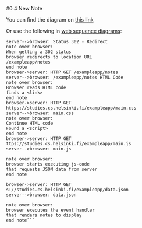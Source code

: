 #0.4 New Note

You can find the diagram on [this link](https://www.websequencediagrams.com/cgi-bin/cdraw?lz=CmJyb3dzZXItPnNlcnZlcjogSFRUUCBQT1NUIGh0dHBzOi8vc3R1ZGllcy5jcy5oZWxzaW5raS5maS9leGFtcGxlYXBwL25ld19ub3RlCgA_Bi0tPgBQBzogU3RhdHVzIDMwMiAtIFJlZGlyZWN0Cm5vdGUgb3ZlciAAIQgKV2hlbiBnZXR0aW5nIGEALAVzADcFAIEbCCByADcHcyB0byBsb2NhdGlvbiBVUkwKAIB_DW90ZXMKZW5kIACBDQUAgUoWR0VUIAAjEgCBLBIASBEgSFRNTCBDb2RlAIEwFEIAgSEJYWQAJAdjb2RlCmZpbmRzIGEgPGxpbms-AHkkAIJSKm1haW4uY3MAgSoUABIJAIJcE0NvbnRpbnVlAIEbC0ZvdW5kIGEgPHNjcmlwdACBAyUAeS5qAIENGWpzCgCEARQAg3MIc3RhcnRzIGV4ZWN1AIQcBWpzLQCCVQV0aGF0IHJlcXVlc3RzIEpTT04gZGF0YSBmcm9tIACFTQYgAIQDCgCDcxsAhUMmZGF0YS5qc29uAIVXEwASCgCBLhwAgT0GZXMgdGhlIGV2ZW50IGhhbmRsZXIAgUQIbmRlcnMAhTgFAIVkBWRpc3BsYXkAhUgK&s=default)

Or use the following in [web sequence diagrams](https://www.websequencediagrams.com/):

```browser->server: HTTP POST https://studies.cs.helsinki.fi/exampleapp/new_note
server-->browser: Status 302 - Redirect
note over browser:
When getting a 302 status
browser redirects to location URL
/exampleapp/notes
end note
browser->server: HTTP GET /exampleapp/notes
server-->browser: /exampleapp/notes HTML Code
note over browser:
Browser reads HTML code
finds a <link>
end note
browser->server: HTTP GET https://studies.cs.helsinki.fi/exampleapp/main.css
server-->browser: main.css
note over browser:
Continue HTML code
Found a <script>
end note
browser->server: HTTP GET ttps://studies.cs.helsinki.fi/exampleapp/main.js
server-->browser: main.js

note over browser:
browser starts executing js-code
that requests JSON data from server 
end note

browser->server: HTTP GET s://studies.cs.helsinki.fi/exampleapp/data.json
server-->browser: data.json

note over browser:
browser executes the event handler
that renders notes to display
end note```
